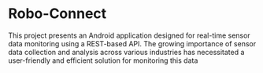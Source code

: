 # Robo-Connect

This project presents an Android application designed for real-time sensor data monitoring using a REST-based API. The growing importance of sensor data collection and analysis across various industries has necessitated a user-friendly and efficient solution for monitoring this data
